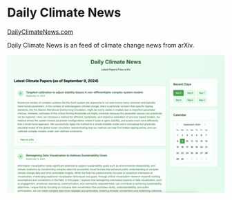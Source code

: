 # Daily Climate News

[DailyClimateNews.com](https://dailyclimatenews.com/)

Daily Climate News is an feed of climate change news from arXiv.

![DailyClimateNews.com](/dailyclimatenews-screenshot.png?raw=true)
